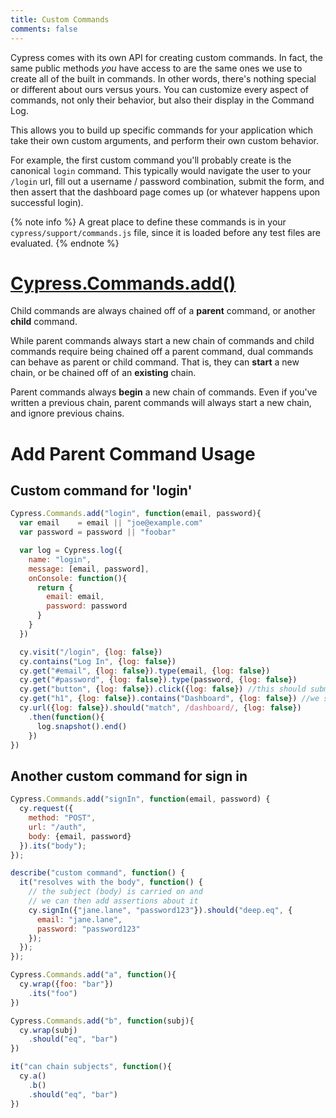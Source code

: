 ```yaml
---
title: Custom Commands
comments: false
---
```


Cypress comes with its own API for creating custom commands. In fact, the same public methods *you* have access to are the same ones we use to create all of the built in commands. In other words, there's nothing special or different about ours versus yours. You can customize every aspect of commands, not only their behavior, but also their display in the Command Log.

This allows you to build up specific commands for your application which take their own custom arguments, and perform their own custom behavior.

For example, the first custom command you'll probably create is the canonical `login` command. This typically would navigate the user to your `/login` url, fill out a username / password combination, submit the form, and then assert that the dashboard page comes up (or whatever happens upon successful login).

{% note info  %}
A great place to define these commands is in your `cypress/support/commands.js` file, since it is loaded before any test files are evaluated.
{% endnote %}

# [Cypress.Commands.add()]()

Child commands are always chained off of a **parent** command, or another **child** command.

While parent commands always start a new chain of commands and child commands require being chained off a parent command, dual commands can behave as parent or child command. That is, they can **start** a new chain, or be chained off of an **existing** chain.

Parent commands always **begin** a new chain of commands. Even if you've written a previous chain, parent commands will always start a new chain, and ignore previous chains.

# Add Parent Command Usage

## Custom command for 'login'
```javascript
Cypress.Commands.add("login", function(email, password){
  var email    = email || "joe@example.com"
  var password = password || "foobar"

  var log = Cypress.log({
    name: "login",
    message: [email, password],
    onConsole: function(){
      return {
        email: email,
        password: password
      }
    }
  })

  cy.visit("/login", {log: false})
  cy.contains("Log In", {log: false})
  cy.get("#email", {log: false}).type(email, {log: false})
  cy.get("#password", {log: false}).type(password, {log: false})
  cy.get("button", {log: false}).click({log: false}) //this should submit the form
  cy.get("h1", {log: false}).contains("Dashboard", {log: false}) //we should be on the dashboard now
  cy.url({log: false}).should("match", /dashboard/, {log: false})
    .then(function(){
      log.snapshot().end()
    })
})
```

## Another custom command for sign in

```javascript
Cypress.Commands.add("signIn", function(email, password) {
  cy.request({
    method: "POST",
    url: "/auth",
    body: {email, password}
  }).its("body");
});

describe("custom command", function() {
  it("resolves with the body", function() {
    // the subject (body) is carried on and
    // we can then add assertions about it
    cy.signIn({"jane.lane", "password123"}).should("deep.eq", {
      email: "jane.lane",
      password: "password123"
    });
  });
});
```

```javascript
Cypress.Commands.add("a", function(){
  cy.wrap({foo: "bar"})
    .its("foo")
})

Cypress.Commands.add("b", function(subj){
  cy.wrap(subj)
    .should("eq", "bar")
})

it("can chain subjects", function(){
  cy.a()
    .b()
    .should("eq", "bar")
})
```
